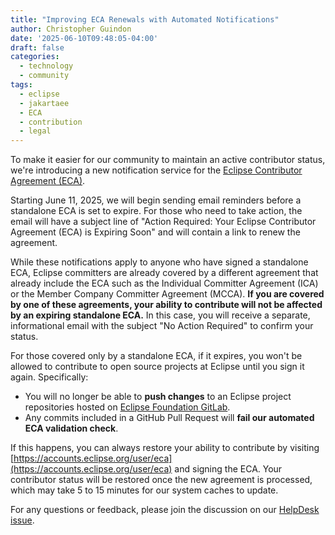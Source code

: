 ```yaml
---
title: "Improving ECA Renewals with Automated Notifications"
author: Christopher Guindon
date: '2025-06-10T09:48:05-04:00'
draft: false
categories:
  - technology
  - community
tags:
  - eclipse
  - jakartaee
  - ECA
  - contribution
  - legal
---
```


To make it easier for our community to maintain an active contributor status, we're introducing a new notification service for the [Eclipse Contributor Agreement (ECA)](https://www.eclipse.org/legal/eca/).

Starting June 11, 2025, we will begin sending email reminders before a standalone ECA is set to expire. For those who need to take action, the email will have a subject line of "Action Required: Your Eclipse Contributor Agreement (ECA) is Expiring Soon" and will contain a link to renew the agreement.

While these notifications apply to anyone who have signed a standalone ECA, Eclipse committers are already covered by a different agreement that already include the ECA such as the Individual Committer Agreement (ICA) or the Member Company Committer Agreement (MCCA). **If you are covered by one of these agreements, your ability to contribute will not be affected by an expiring standalone ECA.** In this case, you will receive a separate, informational email with the subject "No Action Required" to confirm your status.

For those covered only by a standalone ECA, if it expires, you won't be allowed to contribute to open source projects at Eclipse until you sign it again. Specifically:

* You will no longer be able to **push changes** to an Eclipse project repositories hosted on [Eclipse Foundation GitLab](https://gitlab.eclipse.org/eclipse).
* Any commits included in a GitHub Pull Request will **fail our automated ECA validation check**.

If this happens, you can always restore your ability to contribute by visiting [https://accounts.eclipse.org/user/eca](https://accounts.eclipse.org/user/eca) and signing the ECA. Your contributor status will be restored once the new agreement is processed, which may take 5 to 15 minutes for our system caches to update.

For any questions or feedback, please join the discussion on our [HelpDesk issue](https://gitlab.eclipse.org/eclipsefdn/helpdesk/-/issues/6222).